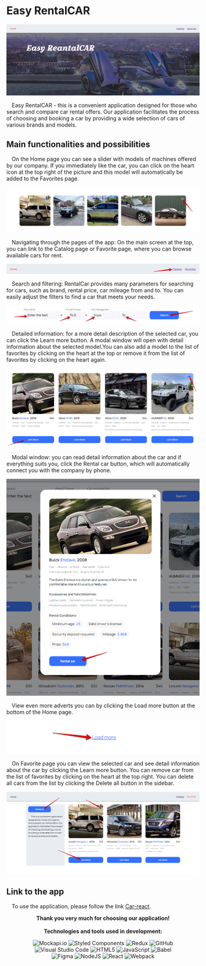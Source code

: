 # Easy RentalCAR

![Illustration Easy RentalCAR](./assets/easy-rental-car.png)<br/>

<p>&emsp;Easy RentalCAR - this is a convenient application designed for those who search
and compare car rental offers. Our application facilitates the process of
choosing and booking a car by providing a wide selection of cars of various
brands and models.</p>

## Main functionalities and possibilities

<p>&emsp;On the Home page you can see a slider with models of machines offered by our
company. If you immediately like the car, you can click on the heart icon at the
top right of the picture and this model will automatically be added to the
Favorites page.</p>

![Slider](./assets/slider.png)

<p>&emsp;Navigating through the pages of the app: On the main screen at the top, you can
link to the Catalog page or Favorite page, where you can browse available cars
for rent.</p>

![Navigation](./assets/navigation.png)

<p>&emsp;Search and filtering: RentalCar provides many parameters for searching for cars,
such as brand, rental price, car mileage from and to. You can easily adjust the
filters to find a car that meets your needs.</p>

![Filtering and search car](./assets/filters.png)

<p>&emsp;Detailed information: for a more detail description of the selected car, you can
click the Learn more button. A modal window will open with detail information
about the selected model.You can also add a model to the list of favorites by
clicking on the heart at the top or remove it from the list of favorites by
clicking on the heart again.</p>

![Detail information](./assets/button-learn-more.png)

<p>&emsp;Modal window: you can read detail information about the car and if everything
suits you, click the Rental car button, which will automatically connect you
with the company by phone.</p>

![Detail modal](./assets/detail-modal.png)

<p>&emsp;View even more adverts you can by clicking the Load more button at the bottom of
the Home page.</p>

![Detail modal](./assets/load-more.png)

<p>&emsp;On Favorite page you can view the selected car and see detail information about
the car by clicking the Learn more button. You can remove car from the list of
favorites by clicking on the heart at the top right. You can delete all cars
from the list by clicking the Delete all button in the sidebar.</p>

![Favorite Page](./assets/favorite-page.png)

## Link to the app

&emsp;To use the application, please follow the link
[Car-react](https://svetapan.github.io/car-react/).

<div align="center"><b>Thank you very much for choosing our application!</b>
</br></br><div>

<div align="center">
<b>Technologies and tools used in development:</b>
  
![Mockapi.io](https://img.shields.io/badge/-Mockapi.io-%23Clojure?style=for-the-badge&logo=Mockapi.io&logoColor=white)
![Styled Components](https://img.shields.io/badge/styled--components-DB7093?style=for-the-badge&logo=styled-components&logoColor=white)
![Redux](https://img.shields.io/badge/@reduxjs/toolkit-%23593d88.svg?style=for-the-badge&logo=redux&logoColor=white)
![GitHub](https://img.shields.io/badge/github-%23121011.svg?style=for-the-badge&logo=github&logoColor=white)</br>
![Visual Studio Code](https://img.shields.io/badge/Visual%20Studio%20Code-0078d7.svg?style=for-the-badge&logo=visual-studio-code&logoColor=white)
![HTML5](https://img.shields.io/badge/html5-%23E34F26.svg?style=for-the-badge&logo=html5&logoColor=white)
![JavaScript](https://img.shields.io/badge/javascript-%23323330.svg?style=for-the-badge&logo=javascript&logoColor=%23F7DF1E)
![Babel](https://img.shields.io/badge/Babel-F9DC3e?style=for-the-badge&logo=babel&logoColor=black)</br>
![Figma](https://img.shields.io/badge/figma-%23F24E1E.svg?style=for-the-badge&logo=figma&logoColor=white)
![NodeJS](https://img.shields.io/badge/node.js-6DA55F?style=for-the-badge&logo=node.js&logoColor=white)
![React](https://img.shields.io/badge/react-%2320232a.svg?style=for-the-badge&logo=react&logoColor=%2361DAFB)
![Webpack](https://img.shields.io/badge/webpack-%238DD6F9.svg?style=for-the-badge&logo=webpack&logoColor=black)

</div>
